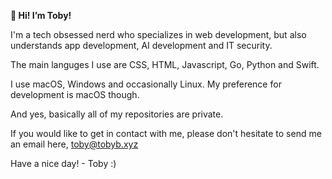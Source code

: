 ******👋 Hi! I’m Toby!******

 I'm a tech obsessed nerd who specializes in web development, but also understands app development, AI development and IT security.

The main languges I use are  CSS, HTML, Javascript, Go, Python and Swift.

I use macOS, Windows and occasionally Linux. My preference for development is macOS though.

And yes, basically all of my repositories are private.

If you would like to get in contact with me, please don't hesitate to send me an email here, toby@tobyb.xyz

Have a nice day! - Toby :)
